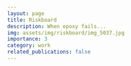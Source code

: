 ```yaml
---
layout: page
title: Riskboard
description: When epoxy fails...
img: assets/img/riskboard/img_5037.jpg
importance: 3
category: work
related_publications: false
---
```


